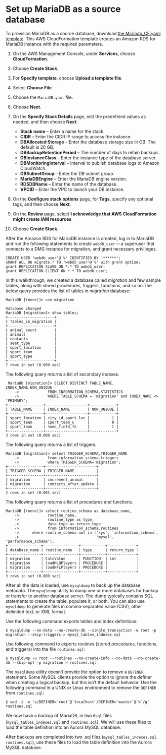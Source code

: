 # Set up MariaDB as a source database<a name="chap-mariadb2auroramysql.provisioningmariadb"></a>

To provision MariaDB as a source database, download [the Mariadb\_CF\.yaml template](https://aws-database-blog.s3.amazonaws.com/artifacts/mariadb-to-aurora-mysql-migration/Mariadb_CF.yaml)\. This AWS CloudFormation template creates an Amazon RDS for MariaDB instance with the required parameters\.

1. On the AWS Management Console, under **Services**, choose **CloudFormation**\.

1. Choose **Create Stack**\.

1. For **Specify template**, choose **Upload a template file**\.

1. Select **Choose File**\.

1. Choose the `MariaDB.yaml` file\.

1. Choose **Next**\.

1. On the **Specify Stack Details** page, edit the predefined values as needed, and then choose **Next**:
   +  **Stack name** – Enter a name for the stack\.
   +  **CIDR** – Enter the CIDR IP range to access the instance\.
   +  **DBAllocated Storage** – Enter the database storage size in GB\. The default is 20 GB\.
   +  **DBBackupRetentionPeriod** – The number of days to retain backups\.
   +  **DBInstanceClass** – Enter the instance type of the database server\.
   +  **DBMonitoringInterval** – Interval to publish database logs to Amazon CloudWatch\.
   +  **DBSubnetGroup** – Enter the DB subnet group\.
   +  **MariaDBEngine** – Enter the MariaDB engine version\.
   +  **RDSDBName** – Enter the name of the database\.
   +  **VPCID** – Enter the VPC to launch your DB instance\.

1. On the **Configure stack options** page, for **Tags**, specify any optional tags, and then choose **Next**\.

1. On the **Review** page, select **I acknowledge that AWS CloudFormation might create IAM resources**\.

1. Choose **Create Stack**\.

After the Amazon RDS for MariaDB instance is created, log in to MariaDB and run the following statements to create `webdb_user` — a superuser that connects to a DMS instance for migration, and grant necessary privileges\.

```
CREATE USER 'webdb_user'@'%' IDENTIFIED BY '******';
GRANT ALL ON migrate.* TO 'webdb_user'@'%' with grant option;
grant REPLICATION SLAVE ON *.* TO webdb_user;
grant REPLICATION CLIENT ON *.* TO webdb_user;
```

In this walkthrough, we created a database called *migration* and few sample tables, along with stored procedures, triggers, functions, and so on\.The below query provides the list of tables in *migration* database:

```
MariaDB [(none)]> use migration

Database changed
MariaDB [migration]> show tables;
+---------------------+
| Tables_in_migration |
+---------------------+
| animal_count        |
| animals             |
| contacts            |
| seat_type           |
| sport_location      |
| sport_team          |
| sport_type          |
+---------------------+
7 rows in set (0.000 sec)
```

The following query returns a list of secondary indexes\.

```
 MariaDB [migration]> SELECT DISTINCT TABLE_NAME, INDEX_NAME,NON_UNIQUE
    ->             FROM INFORMATION_SCHEMA.STATISTICS
    ->             WHERE TABLE_SCHEMA = 'migration' and INDEX_NAME <> 'PRIMARY';
+----------------+-------------------+------------+
| TABLE_NAME     | INDEX_NAME        | NON_UNIQUE |
+----------------+-------------------+------------+
| sport_location | city_id_sport_loc |          1 |
| sport_team     | sport_team_u      |          0 |
| sport_team     | home_field_fk     |          1 |
+----------------+-------------------+------------+
3 rows in set (0.000 sec)
```

The following query returns a list of triggers\.

```
MariaDB [migration]> select TRIGGER_SCHEMA,TRIGGER_NAME
    ->             from information_schema.triggers
    ->             where TRIGGER_SCHEMA='migration';
+----------------+-----------------------+
| TRIGGER_SCHEMA | TRIGGER_NAME          |
+----------------+-----------------------+
| migration      | increment_animal      |
| migration      | contacts_after_update |
+----------------+-----------------------+
2 rows in set (0.001 sec)
```

The following query returns a list of procedures and functions\.

```
MariaDB [(none)]> select routine_schema as database_name,
    ->             routine_name,
    ->             routine_type as type,
    ->             data_type as return_type
    ->             from information_schema.routines
    ->      where routine_schema not in ('sys', 'information_schema',
    ->                                   'mysql', 'performance_schema');
+---------------+----------------+-----------+-------------+
| database_name | routine_name   | type      | return_type |
+---------------+----------------+-----------+-------------+
| migration     | CalcValue      | FUNCTION  | int         |
| migration     | loadMLBPlayers | PROCEDURE |             |
| migration     | loadNFLPlayers | PROCEDURE |             |
+---------------+----------------+-----------+-------------+
3 rows in set (0.000 sec)
```

After all the data is loaded, use `mysqldump` to back up the database metadata\. The `mysqldump` utility to dump one or more databases for backup or transfer to another database server\. The dump typically contains SQL statements to create the table, populate it, or both\. You can also use `mysqldump` to generate files in comma\-separated value \(CSV\), other delimited text, or XML format\.

Use the following command exports tables and index definitions:

```
$ mysqldump --no-data --no-create-db --single_transaction -u root -p migration --skip-triggers > mysql_tables_indexes.sql
```

Use following command to exports routines \(stored procedures, functions, and triggers\) into the file `routines.sql`:

```
$ mysqldump -u root --routines --no-create-info --no-data --no-create-db --skip-opt -p migration > routines.sql
```

The `mysqldump` utility doesn’t provide the option to remove a `DEFINER` statement\. Some MySQL clients provide the option to ignore the definer when creating a logical backup, but this isn’t the default behavior\. Use the following command in a UNIX or Linux environment to remove the `DEFINER` from `routines.sql`:

```
$ sed -i -e 's/DEFINER=`root`@`localhost`/DEFINER=`master`@`%`/g' routines.sql
```

We now have a backup of MariaDB, in two `0sql` files \(`mysql_tables_indexes.sql` and `routines.sql`\)\. We will use these files to load the table definition into an Aurora MySQL database\.

After backups are completed into two \.sql files \(`mysql_tables_indexes.sql`, `routines.sql`\), use these files to load the table definition into the Aurora MySQL database\.